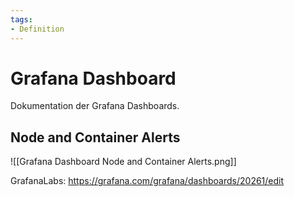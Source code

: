 ```yaml
---
tags:
- Definition
---
```

# Grafana Dashboard

Dokumentation der Grafana Dashboards.

## Node and Container Alerts

![[Grafana Dashboard Node and Container Alerts.png]]

GrafanaLabs: <https://grafana.com/grafana/dashboards/20261/edit>